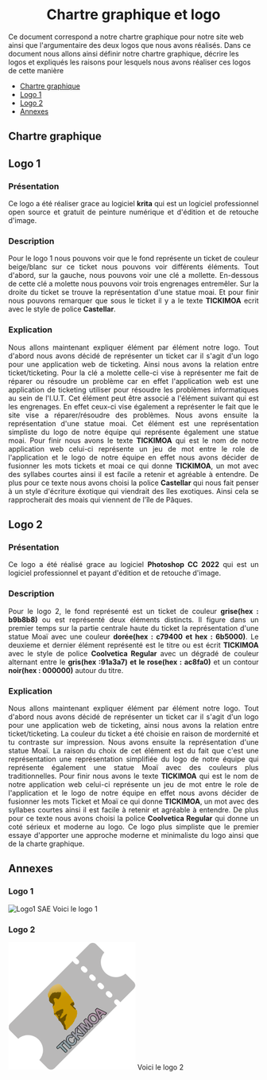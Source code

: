 ﻿# <center>Chartre graphique et logo</center>

Ce document correspond a notre chartre graphique pour notre site web ainsi que l'argumentaire des deux logos que nous avons réalisés. Dans ce document nous allons ainsi définir notre chartre graphique, décrire les logos et expliqués les raisons pour lesquels nous avons réaliser ces logos de cette manière

 - [Chartre graphique](#chartre-graphique)
 - [Logo 1](#logo-1)
 - [Logo 2](#logo-2)
 - [Annexes](#annexes)
## Chartre graphique 
## Logo 1
### Présentation 

<div align=justify>Ce logo a été réaliser grace au logiciel <strong>krita</strong> qui est un logiciel professionnel open source et gratuit de peinture numérique et d'édition et de retouche d'image.</div>

### Description
<div align=justify>Pour le logo 1 nous pouvons voir que le fond représente un ticket de couleur beige/blanc sur ce ticket nous pouvons voir différents éléments. Tout d'abord, sur la gauche, nous pouvons voir une clé a mollette. En-dessous de cette clé a molette nous pouvons voir trois engrenages entremêler. Sur la droite du ticket se trouve la représentation d'une statue moai. Et pour finir nous pouvons remarquer que sous le ticket il y a le texte <strong>TICKIMOA</strong> ecrit avec le style de police <strong>Castellar</strong>.</div>

### Explication
<div align=justify>Nous allons maintenant expliquer élément par élément notre logo.
Tout d'abord nous avons décidé de représenter un ticket car il s'agit d'un logo pour une application web de ticketing. Ainsi nous avons la relation entre ticket/ticketing. Pour la clé a molette celle-ci vise à représenter me fait de réparer ou résoudre un problème car en effet l'application web est une application de ticketing utiliser pour résoudre les problèmes informatiques au sein de l'I.U.T. Cet élément peut être associé a l'élément suivant qui est les engrenages. En effet ceux-ci vise également a représenter le fait que le site vise a réparer/résoudre des problèmes. Nous avons ensuite la représentation d'une statue moai. Cet élément est une représentation simpliste du logo de notre équipe qui représente également une statue moai. Pour finir nous avons le texte <strong>TICKIMOA</strong> qui est le nom de notre application web celui-ci représente un jeu de mot entre le role de l'application et le logo de notre équipe en effet nous avons décider de fusionner les mots tickets et moai ce qui donne <strong>TICKIMOA</strong>, un mot avec des syllabes courtes ainsi il est facile a retenir et agréable à entendre. De plus pour ce texte nous avons choisi la police <strong>Castellar</strong> qui nous fait penser à un style d'écriture éxotique qui viendrait des îles exotiques. Ainsi cela se rapprocherait des moais qui viennent de l'île de Pâques.</div>

## Logo 2
### Présentation

<div align=justify>Ce logo a été réalisé grace au logiciel <strong>Photoshop CC 2022</strong> qui est un logiciel professionnel et payant d'édition et de retouche d'image.</div>

### Description
<div align=justify>Pour le logo 2, le fond représenté est un ticket de couleur <strong>grise(hex : b9b8b8)</strong> ou est représenté deux éléments distincts. Il figure dans un premier temps sur la partie centrale haute du ticket la représentation d'une statue Moaï avec une couleur <strong>dorée(hex : c79400 et hex : 6b5000)</strong>. Le deuxieme et dernier élément représenté est le titre ou est écrit <strong>TICKIMOA</strong> avec le style de police <strong>Coolvetica Regular</strong> avec un dégradé de couleur alternant entre le <strong>gris(hex :91a3a7) et le rose(hex : ac8fa0)</strong> et un contour <strong>noir(hex : 000000)</strong> autour du titre.</div>

### Explication
<div align=justify>Nous allons maintenant expliquer élément par élément notre logo.
Tout d'abord nous avons décidé de représenter un ticket car il s'agit d'un logo pour une application web de ticketing, ainsi nous avons la relation entre ticket/ticketing. La couleur du ticket a été choisie en raison de mordernité et tu contraste sur impression. Nous avons ensuite la représentation d'une statue Moaï. La raison du choix de cet élément est du fait que c'est une représentation une représentation simplifiée du logo de notre équipe qui représente également une statue Moaï avec des couleurs plus traditionnelles. Pour finir nous avons le texte <strong>TICKIMOA</strong> qui est le nom de notre application web celui-ci représente un jeu de mot entre le role de l'application et le logo de notre équipe en effet nous avons décider de fusionner les mots Ticket et Moaï ce qui donne <strong>TICKIMOA</strong>, un mot avec des syllabes courtes ainsi il est facile à retenir et agréable à entendre. De plus pour ce texte nous avons choisi la police <strong>Coolvetica Regular</strong> qui donne un coté sérieux et moderne au logo. Ce logo plus simpliste que le premier essaye d'apporter une approche moderne et minimaliste du logo ainsi que de la charte graphique.</div>

## Annexes
### Logo 1
![Logo1 SAE](https://github.com/BluenessDev/SAE3.01_Dev/assets/132565766/38cad6b9-6b06-4adb-95dc-04ffe09454f3)
Voici le logo 1

### Logo 2
![Logo2 SAE](https://github.com/BluenessDev/SAE3.01_Dev/blob/main/Documentation/Logo/logo2%20SAE.png)
Voici le logo 2
